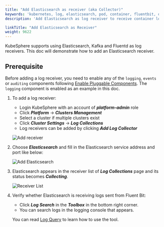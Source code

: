 ```yaml
---
title: "Add Elasticsearch as receiver (aka Collector)"
keywords: 'kubernetes, log, elasticsearch, pod, container, fluentbit, output'
description: 'Add Elasticsearch as log receiver to receive container logs'

linkTitle: "Add Elasticsearch as Receiver"
weight: 9622
---
```

KubeSphere supports using Elasticsearch, Kafka and Fluentd as log receivers.
This doc will demonstrate how to add an Elasticsearch receiver.

## Prerequisite

Before adding a log receiver, you need to enable any of the `logging`, `events` or `auditing` components following [Enable Pluggable Components](https://kubesphere.io/docs/pluggable-components/). The `logging` component is enabled as an example in this doc.

1. To add a log receiver:

    - Login KubeSphere with an account of ***platform-admin*** role
    - Click ***Platform*** -> ***Clusters Management***
    - Select a cluster if multiple clusters exist
    - Click ***Cluster Settings*** -> ***Log Collections***
    - Log receivers can be added by clicking ***Add Log Collector***

    ![Add receiver](/images/docs/cluster-administration/cluster-settings/log-collections/add-receiver.png)

2. Choose ***Elasticsearch*** and fill in the Elasticsearch service address and port like below:

    ![Add Elasticsearch](/images/docs/cluster-administration/cluster-settings/log-collections/add-es.png)

3. Elasticsearch appears in the receiver list of ***Log Collections*** page and its status becomes ***Collecting***.

    ![Receiver List](/images/docs/cluster-administration/cluster-settings/log-collections/receiver-list.png)

4. Verify whether Elasticsearch is receiving logs sent from Fluent Bit:

    - Click ***Log Search*** in the ***Toolbox*** in the bottom right corner.
    - You can search logs in the logging console that appears.

    You can read [Log Query](../../../../toolbox/log-query/) to learn how to use the tool.

